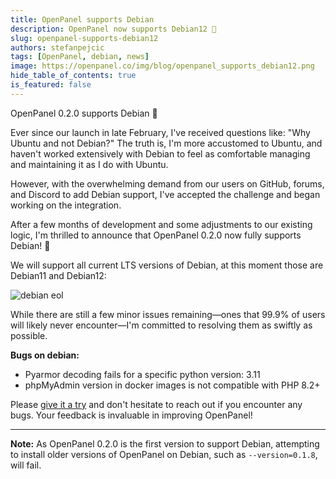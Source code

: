 ```yaml
---
title: OpenPanel supports Debian
description: OpenPanel now supports Debian12 🎉
slug: openpanel-supports-debian12
authors: stefanpejcic
tags: [OpenPanel, debian, news]
image: https://openpanel.co/img/blog/openpanel_supports_debian12.png
hide_table_of_contents: true
is_featured: false
---
```


OpenPanel 0.2.0 supports Debian 🚀

<!--truncate-->

Ever since our launch in late February, I've received questions like: "Why Ubuntu and not Debian?" The truth is, I'm more accustomed to Ubuntu, and haven't worked extensively with Debian to feel as comfortable managing and maintaining it as I do with Ubuntu.

However, with the overwhelming demand from our users on GitHub, forums, and Discord to add Debian support, I've accepted the challenge and began working on the integration.

After a few months of development and some adjustments to our existing logic, I'm thrilled to announce that OpenPanel 0.2.0 now fully supports Debian! 🎉

We will support all current LTS versions of Debian, at this moment those are Debian11 and Debian12:

![debian eol](https://i.postimg.cc/6qYhDh6k/image.png)


While there are still a few minor issues remaining—ones that 99.9% of users will likely never encounter—I'm committed to resolving them as swiftly as possible.

**Bugs on debian:**
- Pyarmor decoding fails for a specific python version: 3.11
- phpMyAdmin version in docker images is not compatible with PHP 8.2+

Please [give it a try](https://openpanel.co/install) and don't hesitate to reach out if you encounter any bugs. Your feedback is invaluable in improving OpenPanel!

---

**Note:** As OpenPanel 0.2.0 is the first version to support Debian, attempting to install older versions of OpenPanel on Debian, such as `--version=0.1.8`, will fail.
